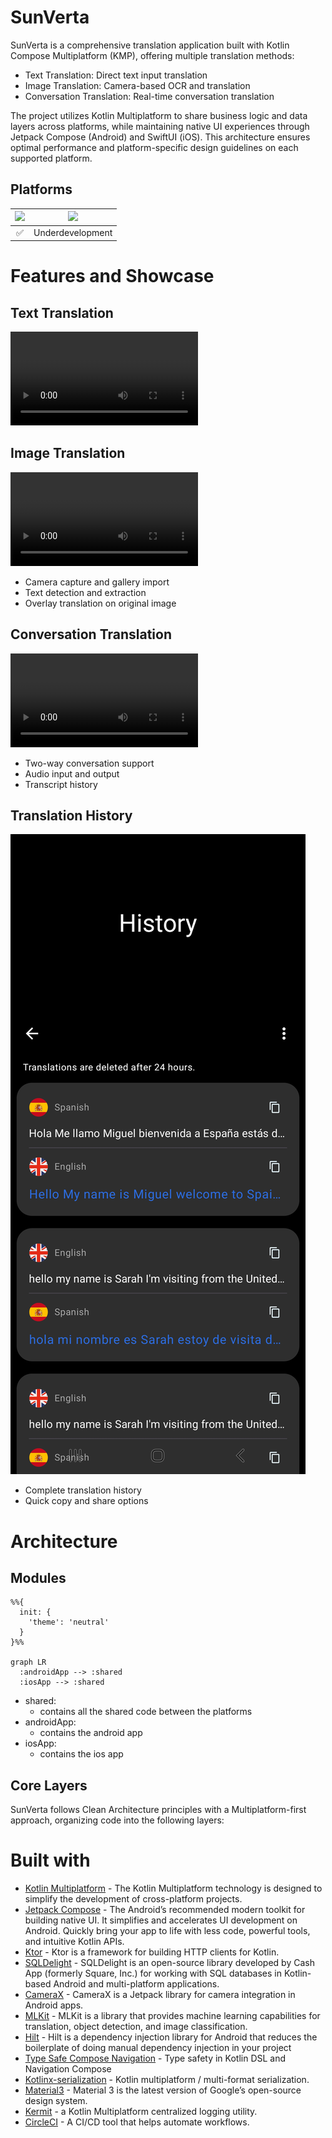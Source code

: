 # SunVerta

SunVerta is a comprehensive translation application built with Kotlin Compose Multiplatform (KMP),
offering multiple translation methods:

- Text Translation: Direct text input translation
- Image Translation: Camera-based OCR and translation
- Conversation Translation: Real-time conversation translation

The project utilizes Kotlin Multiplatform to share business logic and data layers across platforms,
while maintaining native UI experiences through Jetpack Compose (Android) and SwiftUI (iOS). This
architecture ensures optimal performance and platform-specific design guidelines on each supported
platform.

## Platforms

| ![](https://img.shields.io/badge/Android-black.svg?style=for-the-badge&logo=android) | ![](https://img.shields.io/badge/iOS-black.svg?style=for-the-badge&logo=apple) |
|:------------------------------------------------------------------------------------:|:------------------------------------------------------------------------------:|
|                                          ✅                                           |                                Underdevelopment                                |

# Features and Showcase

## Text Translation

![Text Translation Demo](screenshots/android_text_translation.mp4)

## Image Translation

![Image Translation Demo](screenshots/android_image_translation.mp4)

- Camera capture and gallery import
- Text detection and extraction
- Overlay translation on original image

## Conversation Translation

![Conversation Translation Demo](screenshots/android_conversation_translation.mp4)

- Two-way conversation support
- Audio input and output
- Transcript history

## Translation History

![Translation History Screen](screenshots/android_translation_history.jpg)

- Complete translation history
- Quick copy and share options

# Architecture

## Modules

```mermaid
%%{
  init: {
    'theme': 'neutral'
  }
}%%

graph LR
  :androidApp --> :shared
  :iosApp --> :shared
```

- shared:
    - contains all the shared code between the platforms
- androidApp:
    - contains the android app
- iosApp:
    - contains the ios app

## Core Layers

SunVerta follows Clean Architecture principles with a Multiplatform-first approach, organizing code
into the following layers:

# Built with

- [Kotlin Multiplatform](https://kotlinlang.org/docs/multiplatform.html) - The Kotlin Multiplatform
  technology is designed to simplify the development of cross-platform projects.
- [Jetpack Compose](https://developer.android.com/compose) - The Android’s recommended modern
  toolkit for building native UI. It simplifies and accelerates UI development on Android. Quickly
  bring your app to life with less code, powerful tools, and intuitive Kotlin APIs.
- [Ktor](https://ktor.io/) - Ktor is a framework for building HTTP clients for Kotlin.
- [SQLDelight](https://github.com/cashapp/sqldelight) - SQLDelight is an open-source library
  developed by Cash App (formerly Square, Inc.) for working with SQL databases in Kotlin-based
  Android and multi-platform applications.
- [CameraX](https://developer.android.com/training/camerax) - CameraX is a Jetpack library for
  camera integration in Android apps.
- [MLKit](https://developers.google.com/ml-kit/vision/translate) - MLKit is a library that provides
  machine learning capabilities for translation, object detection, and image classification.
- [Hilt](https://developer.android.com/training/dependency-injection/hilt-android) - Hilt is a
  dependency injection library for Android that reduces the boilerplate of doing manual dependency
  injection in your project
- [Type Safe Compose Navigation](https://www.jetbrains.com/help/kotlin-multiplatform-dev/compose-navigation-routing.html) -
  Type safety in Kotlin DSL and Navigation Compose
- [Kotlinx-serialization](https://github.com/Kotlin/kotlinx.serialization) - Kotlin multiplatform /
  multi-format serialization.
- [Material3](https://m3.material.io/) - Material 3 is the latest version of Google’s open-source
  design system.
- [Kermit](https://github.com/Touchlab/Kermit) - a Kotlin Multiplatform centralized logging utility.
- [CircleCI](https://circleci.com/) - A CI/CD tool that helps automate workflows.
